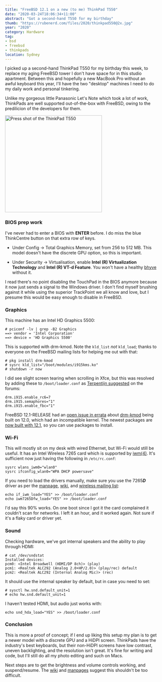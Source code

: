 ```yaml
---
title: "FreeBSD 12.1 on a new (to me) ThinkPad T550"
date: "2020-03-24T18:06:34+11:00"
abstract: "Got a second-hand T550 for my birthday"
thumb: "https://rubenerd.com/files/2020/thinkpad550@2x.jpg"
year: "2020"
category: Hardware
tag:
- bsd
- freebsd 
- thinkpads
location: Sydney
---
```

I picked up a second-hand ThinkPad T550 for my birthday this week, to replace my aging FreeBSD tower I don't have space for in this studio apartment. Between this and hopefully a new MacBook Pro without an awful keyboard this year, I'll have the two "desktop" machines I need to do my daily work and personal tinkering.

Unlike my gorgeous little Panasonic Let's Note which took a lot of work, ThinkPads are well supported out-of-the-box with FreeBSD, owing to the predilicion of the developers for them.

<p><img src="https://rubenerd.com/files/2020/thinkpad550@1x.jpg" srcset="https://rubenerd.com/files/2020/thinkpad550@1x.jpg 1x, https://rubenerd.com/files/2020/thinkpad550@2x.jpg 2x" alt="Press shot of the ThinkPad T550" style="width:320px" /></p>


### BIOS prep work

I've never had to enter a BIOS with **ENTER** before. I do miss the blue ThinkCentre button on that extra row of keys.
 
* Under Config &rarr; Total Graphics Memory, set from 256 to 512 MB. This model doesn't have the discrete GPU option, so this is important.

* Under Security &rarr; Virtualisation, enable **Intel (R) Virtualization Technology** and **Intel (R) VT-d Feature**. You won't have a healthy [bhyve](https://bhyvecon.org/) without it.

I read there's no point disabling the TouchPad in the BIOS anymore because it now just sends a signal to the Windows driver. I don't find myself brushing against it while using the superior TrackPoint we all know and love, but I presume this would be easy enough to disable in FreeBSD.


### Graphics

This machine has an Intel HD Graphics 5500:

    # pciconf -lv | grep -B2 Graphics
    ==> vendor = 'Intel Corporation'
    ==> device = 'HD Graphics 5500'

This is supported with drm-kmod. Note the `kld_list` *not* `kld_load`; thanks to everyone on the FreeBSD mailing lists for helping me out with that:

    # pkg install drm-kmod
    # sysrc kld_list="/boot/modules/i915kms.ko"
    # shutdown -r now

I did see slight screen tearing when scrolling in Xfce, but this was resolved by adding these to `/boot/loader.conf` as [Terpentijn suggested](https://forums.freebsd.org/threads/intel-video-and-screentearing.72085/post-438483) on the forums:

    drm.i915.enable_rc6=7
    drm.i915.semaphores="1"
    drm.i915.enable_fbc="1"

FreeBSD 12.1-RELEASE had an [open issue in errata](https://www.freebsd.org/releases/12.1R/errata.html#errata) about [drm-kmod](https://www.freshports.org/graphics/drm-kmod/) being built on 12.0, which had an incompatible kernel. The newest packages are [now built with 12.1](https://bugs.freebsd.org/bugzilla/show_bug.cgi?id=241101#c28), so you can use packages to install.


### Wi-Fi

This will mostly sit on my desk with wired Ethernet, but Wi-Fi would still be useful. It has an Intel Wireless 7265 card which is supported by [iwm(4)](https://www.freebsd.org/cgi/man.cgi?query=iwm&apropos=0&sektion=0). It's sufficient now just having the following in `/etc/rc.conf`:

    sysrc wlans_iwm0="wlan0"
    sysrc ifconfig_wlan0="WPA DHCP powersave"

If you need to load the drivers manually, make sure you use the 7265***D*** driver as per the [manpage](https://www.freebsd.org/cgi/man.cgi?query=iwmfw&sektion=4), [wiki](https://wiki.freebsd.org/Laptops/Thinkpad_T550), and [wireless mailing list](https://lists.freebsd.org/pipermail/freebsd-wireless/2017-March/007570.html):

    echo if_iwm_load="YES" >> /boot/loader.conf
    echo iwm7265Dfw_load="YES" >> /boot/loader.conf

I'd say this 90% works. On one boot since I got it the card complained it couldn't scan for networks. I left it an hour, and it worked again. Not sure if it's a flaky card or driver yet.


### Sound

Checking hardware, we've got internal speakers and the ability to play through HDMI:

    # cat /dev/sndstat
    Installed devices:
    pcm0: <Intel Broadwell (HDMI/DP 8ch)> (play)
    pcm1: <Realtek ALC292 (Analog 2.0+HP/2.0)> (play/rec) default
    pcm2: <Realtek ALC292 (Internal Analog Mic)> (rec)

It should use the internal speaker by default, but in case you need to set:

    # sysctl hw.snd.default_unit=1
    # echo hw.snd.default_unit=1

I haven't tested HDMI, but audio just works with:

    echo snd_hda_load="YES" >> /boot/loader.conf


### Conclusion

This is more a proof of concept; if I end up liking this setup my plan is to get a newer model with a discrete GPU and a HiDPI screen. ThinkPads have the industry's best keyboards, but their non-HiDPI screens have low contrast, uneven backlighting, and the resolution isn't great. It's fine for writing and code, but I'll still do all my photo editing and such on Macs.

Next steps are to get the brightness and volume controls working, and suspend/resume. The [wiki](https://wiki.freebsd.org/Laptops/Thinkpad_T550) and [manpages](https://www.freebsd.org/cgi/man.cgi?query=acpi_ibm&sektion=4) suggest this shouldn't be too difficult.

